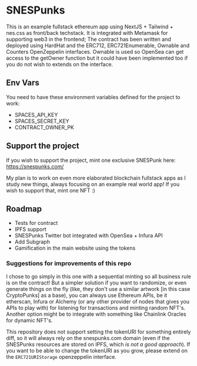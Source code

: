# SNESPunks

This is an example fullstack ethereum app using NextJS + Tailwind + nes.css as front/back techstack. It is integrated with Metamask for supporting web3 in the frontend; The contract has been written and deployed using HardHat and the ERC712, ERC721Enumerable, Ownable and Counters OpenZeppelin interfaces. Ownable is used so OpenSea can get access to the getOwner function but it could have been implemented too if you do not wish to extends on the interface.

## Env Vars

You need to have these environment variables defined for the project to work:
- SPACES_API_KEY
- SPACES_SECRET_KEY
- CONTRACT_OWNER_PK

## Support the project

If you wish to support the project, mint one exclusive SNESPunk here: https://snespunks.com/

My plan is to work on even more elaborated blockchain fullstack apps as I study new things, always focusing on an example real world app! If you wish to support that, mint one NFT :)

## Roadmap

- Tests for contract
- IPFS support
- SNESPunks Twitter bot integrated with OpenSea + Infura API
- Add Subgraph
- Gamification in the main website using the tokens


### Suggestions for improvements of this repo

I chose to go simply in this one with a sequential minting so all business rule is on the contract! But a simpler solution if you want to randomize, or even generate things on the fly (like, they don't use a similar artwork [in this case CryptoPunks] as a base), you can always use Ethereum APIs, be it etherscan, Infura or Alchemy (or any other provider of nodes that gives you APIs to play with) for listening for transactions and minting random NFT's. Another option might be to integrate with something like Chainlink Oracles for dynamic NFT's.

This repository does not support setting the tokenURI for something entirely diff, so it will always rely on the snespunks.com domain (even if the SNESPunks resources are stored on IPFS, which *is not a good approach*). If you want to be able to change the tokenURI as you grow, please extend on the `ERC721URIStorage` openzeppelin interface.
